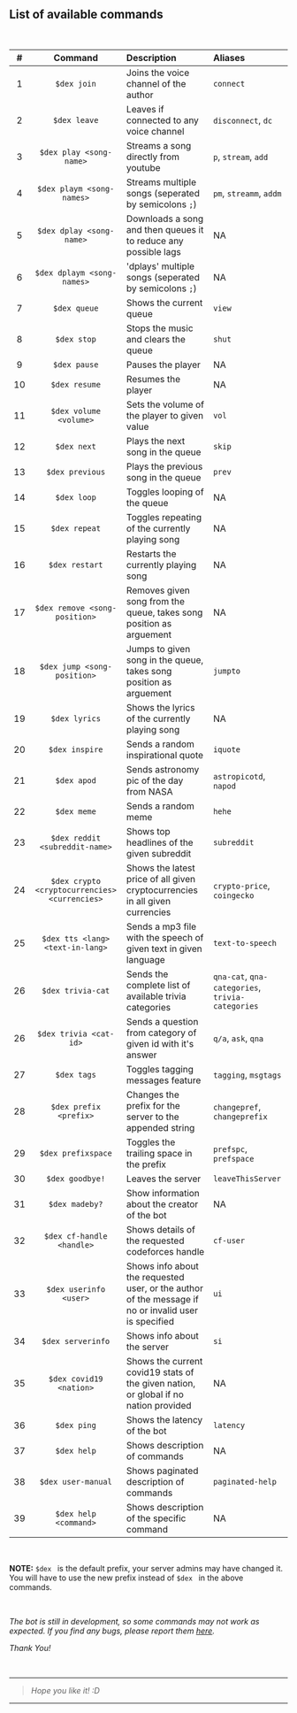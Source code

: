 ## List of available commands

<br>

| #  | Command | Description | Aliases |
|:--:| :-----: | :---------- | :------ |
| 1  | `$dex join` | Joins the voice channel of the author | `connect` |
| 2  | `$dex leave` | Leaves if connected to any voice channel | `disconnect`, `dc` |
| 3  | `$dex play <song-name>` | Streams a song directly from youtube | `p`, `stream`, `add` |
| 4  | `$dex playm <song-names>` | Streams multiple songs (seperated by semicolons `;`) | `pm`, `streamm`, `addm` |
| 5  | `$dex dplay <song-name>` | Downloads a song and then queues it to reduce any possible lags | NA |
| 6  | `$dex dplaym <song-names>` | 'dplays' multiple songs (seperated by semicolons `;`) | NA |
| 7  | `$dex queue` | Shows the current queue | `view` |
| 8  | `$dex stop` | Stops the music and clears the queue | `shut` |
| 9  | `$dex pause` | Pauses the player | NA |
| 10 | `$dex resume` | Resumes the player | NA |
| 11 | `$dex volume <volume>` | Sets the volume of the player to given value | `vol` |
| 12 | `$dex next` | Plays the next song in the queue | `skip` |
| 13 | `$dex previous` | Plays the previous song in the queue | `prev` |
| 14 | `$dex loop` | Toggles looping of the queue | NA |
| 15 | `$dex repeat` | Toggles repeating of the currently playing song | NA |
| 16 | `$dex restart` | Restarts the currently playing song | NA |
| 17 | `$dex remove <song-position>` | Removes given song from the queue, takes song position as arguement | NA |
| 18 | `$dex jump <song-position>` | Jumps to given song in the queue, takes song position as arguement | `jumpto` |
| 19 | `$dex lyrics` | Shows the lyrics of the currently playing song | NA |
| 20 | `$dex inspire` | Sends a random inspirational quote | `iquote` |
| 21 | `$dex apod` | Sends astronomy pic of the day from NASA | `astropicotd`, `napod` |
| 22 | `$dex meme` | Sends a random meme | `hehe` |
| 23 | `$dex reddit <subreddit-name>` | Shows top headlines of the given subreddit | `subreddit` |
| 24 | `$dex crypto <cryptocurrencies> <currencies>` | Shows the latest price of all given cryptocurrencies in all given currencies | `crypto-price`, `coingecko` |
| 25 | `$dex tts <lang> <text-in-lang>` | Sends a mp3 file with the speech of given text in given language | `text-to-speech` |
| 26 | `$dex trivia-cat` | Sends the complete list of available trivia categories | `qna-cat`, `qna-categories`, `trivia-categories` |
| 26 | `$dex trivia <cat-id>` | Sends a question from category of given id with it's answer | `q/a`, `ask`, `qna` |
| 27 | `$dex tags` | Toggles tagging messages feature | `tagging`, `msgtags` |
| 28 | `$dex prefix <prefix>` | Changes the prefix for the server to the appended string | `changepref`, `changeprefix` |
| 29 | `$dex prefixspace` | Toggles the trailing space in the prefix | `prefspc`, `prefspace` |
| 30 | `$dex goodbye!` | Leaves the server | `leaveThisServer` |
| 31 | `$dex madeby?` | Show information about the creator of the bot | NA |
| 32 | `$dex cf-handle <handle>` | Shows details of the requested codeforces handle | `cf-user` |
| 33 | `$dex userinfo <user>` | Shows info about the requested user, or the author of the message if no or invalid user is specified | `ui` |
| 34 | `$dex serverinfo` | Shows info about the server | `si` |
| 35 | `$dex covid19 <nation>` | Shows the current covid19 stats of the given nation, or global if no nation provided | NA |
| 36 | `$dex ping` | Shows the latency of the bot | `latency` |
| 37 | `$dex help` | Shows description of commands | NA |
| 38 | `$dex user-manual` | Shows paginated description of commands | `paginated-help` |
| 39 | `$dex help <command>` | Shows description of the specific command | NA |

<br>

**NOTE:** `$dex ` is the default prefix, your server admins may have changed it. You will have to use the new prefix instead of `$dex ` in the above commands.

<br>

*The bot is still in development, so some commands may not work as expected. If you find any bugs, please report them [here](https://github.com/code-chaser/dex/issues/new?assignees=code-chaser&labels=bug&template=bug_report.md&title=%5BBUG%5D).*

*Thank You!*


<br>

___

> *Hope you like it! :D*

___

<!--
Music - Basic
join - Joins the voice channel of the author
leave - Leaves if connected to any voice channel
play - Streams a song directly from youtube
playm - Streams multiple songs (seperated by semicolons ';')
dplay - Downloads a song and then queues it to reduce any possible lags
dplaym - 'dplays' multiple songs (seperated by semicolons ';')
Music - Player Controls
queue - Shows the current queue
stop - Stops the music and clears the queue
pause - Pauses the player
resume - Resumes the player
volume - Sets the volume of the player to given value
next - Plays the next song in the queue
previous - Plays the previous song in the queue
loop - Toggles looping of the queue
repeat - Toggles repeating of the currently playing song
restart - Restarts the currently playing song
remove - Removes given song from the queue, takes song position as arguement
jump - Jumps to given song in the queue, takes song position as arguement
lyrics - Shows the lyrics of the currently playing song
Fun
inspire - Sends a random inspirational quote
apod - Sends astronomy pic of the day from NASA
meme - Sends a random meme
reddit - Shows top headlines of the given subreddit
Mod Settings
tags - Toggles tagging messages feature
prefix - Changes the prefix for the server to the appended string
prefixspace - Toggles the trailing space in the prefix
goodbye! - Leaves the server
madeby? - Show information about the creator of the bot
Codeforces
cf-handle - Shows details of the requested codeforces handle
Info
userinfo - Shows info about the requested user, or the author of the message if no or invalid user is specified
serverinfo - Shows info about the server
Other
covid19 - Shows the current covid19 stats of the given nation, or global if no nation provided
ping - Shows the latency of the bot
Help
help - Shows description of commands
user-manual - Shows paginated description of commands
-->
